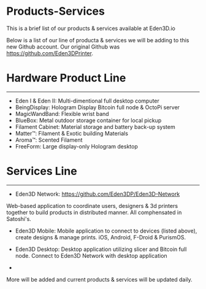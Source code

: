 # Products-Services
This is a brief list of our products &amp; services available at Eden3D.io


Below is a list of our line of producta & services we will be adding to this new Github account. Our original Github was https://github.com/Eden3DPrinter.

# Hardware Product Line
---
- Eden I & Eden II: Multi-dimentional full desktop computer
- BeingDisplay: Hologram Display Bitcoin full node & OctoPi server
- MagicWandBand: Flexible wrist band
- BlueBox: Metal outdoor storage container for local pickup
- Filament Cabinet: Material storage and battery back-up system
- Matter™: Filament & Exotic building Materials
- Aroma™: Scented Filament
- FreeForm: Large display-only Hologram desktop

# Services Line
---
- Eden3D Network: https://github.com/Eden3DP/Eden3D-Network

Web-based application to coordinate users, designers & 3d printers together to build products in distributed manner. All comphensated in Satoshi's. 

- Eden3D Mobile: Mobile application to connect to devices (listed above), create designs & manage prints. iOS, Android, F-Droid & PurismOS. 

- Eden3D Desktop: Desktop application utilizing slicer and Bitcoin full node. Connect to Eden3D Network with desktop application

- 




More will be added and current products & services will be updated daily. 
